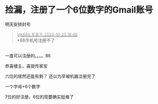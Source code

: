 # 捡漏，注册了一个6位数字的Gmail账号


明天安排封号

<div class="quote"><blockquote><font size="2"><a href="https://www.hostloc.com/forum.php?mod=redirect&amp;goto=findpost&amp;pid=9350374&amp;ptid=758310" target="_blank"><font color="#999999">jqk444 发表于 2020-10-25 16:46</font></a></font><br />
+86手机号注册不了</blockquote></div><br />
一直可以注册的。。。。86

恭喜楼主，喜提传家宝<img src="static/image/smiley/default/lol.gif" smilieid="12" border="0" alt="" /><img id="aimg_m1FY1" onclick="zoom(this, this.src, 0, 0, 0)" class="zoom" src="https://cdn.jsdelivr.net/gh/hishis/forum-master/public/images/patch.gif" onmouseover="img_onmouseoverfunc(this)" onload="thumbImg(this)" border="0" alt="" />

六位的居然还能有剩？ 还以为早被机器注册完了

一个字母+6个数字<img src="static/image/smiley/default/lol.gif" smilieid="12" border="0" alt="" />

7位的好注册，6位的现要确实挺难了<img src="static/image/smiley/default/lol.gif" smilieid="12" border="0" alt="" />
